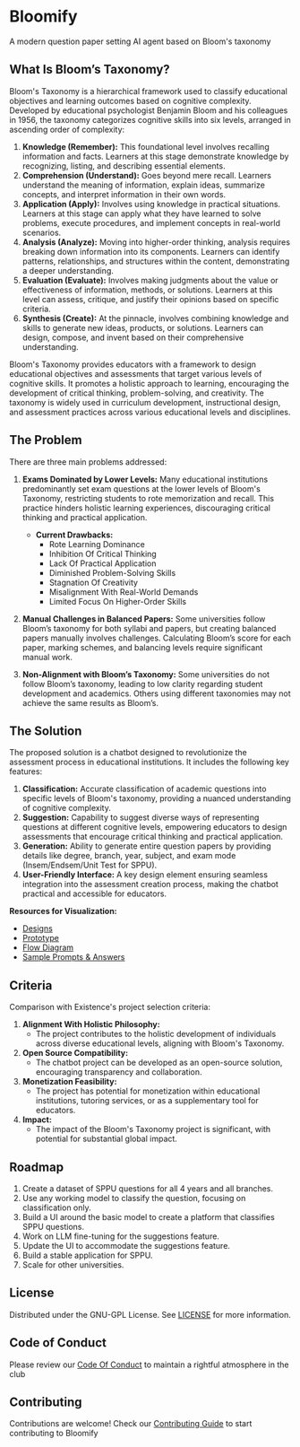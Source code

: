 # Bloomify

A modern question paper setting AI agent based on Bloom's taxonomy

## What Is Bloom’s Taxonomy?

Bloom's Taxonomy is a hierarchical framework used to classify educational objectives and learning outcomes based on cognitive complexity. Developed by educational psychologist Benjamin Bloom and his colleagues in 1956, the taxonomy categorizes cognitive skills into six levels, arranged in ascending order of complexity:

1. **Knowledge (Remember):** This foundational level involves recalling information and facts. Learners at this stage demonstrate knowledge by recognizing, listing, and describing essential elements.
2. **Comprehension (Understand):** Goes beyond mere recall. Learners understand the meaning of information, explain ideas, summarize concepts, and interpret information in their own words.
3. **Application (Apply):** Involves using knowledge in practical situations. Learners at this stage can apply what they have learned to solve problems, execute procedures, and implement concepts in real-world scenarios.
4. **Analysis (Analyze):** Moving into higher-order thinking, analysis requires breaking down information into its components. Learners can identify patterns, relationships, and structures within the content, demonstrating a deeper understanding.
5. **Evaluation (Evaluate):** Involves making judgments about the value or effectiveness of information, methods, or solutions. Learners at this level can assess, critique, and justify their opinions based on specific criteria.
6. **Synthesis (Create):** At the pinnacle, involves combining knowledge and skills to generate new ideas, products, or solutions. Learners can design, compose, and invent based on their comprehensive understanding.

Bloom's Taxonomy provides educators with a framework to design educational objectives and assessments that target various levels of cognitive skills. It promotes a holistic approach to learning, encouraging the development of critical thinking, problem-solving, and creativity. The taxonomy is widely used in curriculum development, instructional design, and assessment practices across various educational levels and disciplines.

## The Problem

There are three main problems addressed:

1. **Exams Dominated by Lower Levels:** Many educational institutions predominantly set exam questions at the lower levels of Bloom's Taxonomy, restricting students to rote memorization and recall. This practice hinders holistic learning experiences, discouraging critical thinking and practical application.

   - **Current Drawbacks:**
     - Rote Learning Dominance
     - Inhibition Of Critical Thinking
     - Lack Of Practical Application
     - Diminished Problem-Solving Skills
     - Stagnation Of Creativity
     - Misalignment With Real-World Demands
     - Limited Focus On Higher-Order Skills

2. **Manual Challenges in Balanced Papers:** Some universities follow Bloom’s taxonomy for both syllabi and papers, but creating balanced papers manually involves challenges. Calculating Bloom’s score for each paper, marking schemes, and balancing levels require significant manual work.

3. **Non-Alignment with Bloom’s Taxonomy:** Some universities do not follow Bloom’s taxonomy, leading to low clarity regarding student development and academics. Others using different taxonomies may not achieve the same results as Bloom’s.

## The Solution

The proposed solution is a chatbot designed to revolutionize the assessment process in educational institutions. It includes the following key features:

1. **Classification:** Accurate classification of academic questions into specific levels of Bloom's taxonomy, providing a nuanced understanding of cognitive complexity.
2. **Suggestion:** Capability to suggest diverse ways of representing questions at different cognitive levels, empowering educators to design assessments that encourage critical thinking and practical application.
3. **Generation:** Ability to generate entire question papers by providing details like degree, branch, year, subject, and exam mode (Insem/Endsem/Unit Test for SPPU).
4. **User-Friendly Interface:** A key design element ensuring seamless integration into the assessment creation process, making the chatbot practical and accessible for educators.

**Resources for Visualization:**

- [Designs](https://www.figma.com/file/Fdse68FQCX0phhGjqC4V1t/Bloomify?type=design&node-id=0%3A1&mode=design&t=K8RRjuxKmWcPTNi7-1)
- [Prototype](https://www.figma.com/proto/Fdse68FQCX0phhGjqC4V1t/Bloomify?page-id=0%3A1&type=design&node-id=1-63&viewport=141%2C335%2C0.13&t=USLg2zLv94kT1wtX-1&scaling=scale-down&starting-point-node-id=1%3A63&show-proto-sidebar=1&mode=design)
- [Flow Diagram](https://www.figma.com/file/MuEqYu3SXNl9gePIa9ml1T/Bloomify?type=whiteboard&node-id=0%3A1&t=AIndCYpS6GoYhD0C-1)
- [Sample Prompts & Answers](https://docs.google.com/document/d/1jAzaLs9wlfR2xooXSUO2T6gJprsC9xQTl012WNRq3cc/view?usp=sharing)

## Criteria

Comparison with Existence's project selection criteria:

1. **Alignment With Holistic Philosophy:**
   - The project contributes to the holistic development of individuals across diverse educational levels, aligning with Bloom's Taxonomy.
2. **Open Source Compatibility:**
   - The chatbot project can be developed as an open-source solution, encouraging transparency and collaboration.
3. **Monetization Feasibility:**
   - The project has potential for monetization within educational institutions, tutoring services, or as a supplementary tool for educators.
4. **Impact:**
   - The impact of the Bloom's Taxonomy project is significant, with potential for substantial global impact.

## Roadmap

1. Create a dataset of SPPU questions for all 4 years and all branches.
2. Use any working model to classify the question, focusing on classification only.
3. Build a UI around the basic model to create a platform that classifies SPPU questions.
4. Work on LLM fine-tuning for the suggestions feature.
5. Update the UI to accommodate the suggestions feature.
6. Build a stable application for SPPU.
7. Scale for other universities.

## License

Distributed under the GNU-GPL License. See [LICENSE](LICENSE.md) for more information.

## Code of Conduct

Please review our [Code Of Conduct](CODE_OF_CONDUCT.md) to maintain a rightful atmosphere in the club

## Contributing

Contributions are welcome! Check our [Contributing Guide](CONTRIBUTING.md) to start contributing to Bloomify
